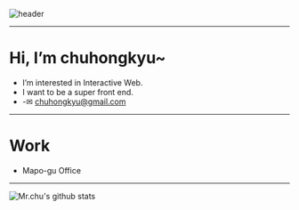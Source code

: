 ![header](https://capsule-render.vercel.app/api?type=waving&color=random&height=150&section=header&text=환영해요&fontSize=20)

--------------
# Hi, I’m chuhongkyu~
- I’m interested in Interactive Web.
- I want to be a super front end.
- -✉ chuhongkyu@gmail.com
--------------
# Work
- Mapo-gu Office
--------------
![Mr.chu's github stats](https://github-readme-stats.vercel.app/api?username=chuhongkyu&show_icons=true&theme=maroongold)


